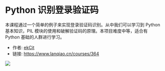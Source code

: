 # Python 识别登录验证码

本课程通过一个简单的例子来实现登录验证码识别。从中我们可以学习到 Python 基本知识，PIL 模块的使用和破解验证码的原理。本项目难度中等，适合有 Python 基础的人群进行学习。

- 作者: [ekCit](https://www.lanqiao.cn/users/8834/)
- 链接: https://www.lanqiao.cn/courses/364

![](https://dn-simplecloud.shiyanlou.com/courses/uid214893-20200316-1584341874644)